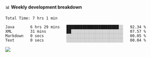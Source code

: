 

📊 **Weekly development breakdown**
<!--START_SECTION:waka-->

```text
Total Time: 7 hrs 1 min

Java       6 hrs 29 mins   ███████████████████████░░   92.34 %
XML        31 mins         ██░░░░░░░░░░░░░░░░░░░░░░░   07.57 %
Markdown   0 secs          ░░░░░░░░░░░░░░░░░░░░░░░░░   00.05 %
Text       0 secs          ░░░░░░░░░░░░░░░░░░░░░░░░░   00.04 %
```

<!--END_SECTION:waka-->

<p align="left" dir="auto">
  <a href="#">
    <img src="https://github-readme-stats.vercel.app/api?username=JiHongYuan&show_icons=true&inc">
  </a>
</p>
